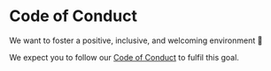 # Code of Conduct

We want to foster a positive, inclusive, and welcoming environment 💜

We expect you to follow our [Code of Conduct](https://docs.hugoblox.com/reference/contribute/) to fulfil this goal.

